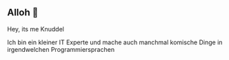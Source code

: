 ## Alloh 👋
Hey, its me Knuddel

Ich bin ein kleiner IT Experte und mache auch manchmal komische Dinge in irgendwelchen Programmiersprachen 
<!--
**HrKnuddel/hrknuddel** is a ✨ _special_ ✨ repository because its `README.md` (this file) appears on your GitHub profile.

Here are some ideas to get you started:

- 🔭 I’m currently working on ...
- 🌱 I’m currently learning ...
- 👯 I’m looking to collaborate on ...
- 🤔 I’m looking for help with ...
- 💬 Ask me about ...
- 📫 How to reach me: ...
- 😄 Pronouns: ...
- ⚡ Fun fact: ...
-->
